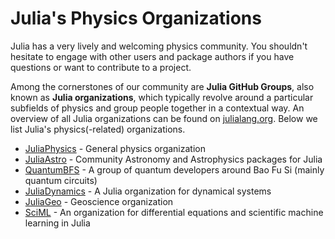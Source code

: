 # Julia's Physics Organizations

Julia has a very lively and welcoming physics community. You shouldn't hesitate to engage with other users and package authors if you have questions or want to contribute to a project.

Among the cornerstones of our community are **Julia GitHub Groups**, also known as **Julia organizations**, which typically revolve around a particular subfields of physics and group people together in a contextual way. An overview of all Julia organizations can be found on [julialang.org](https://julialang.org/community/). Below we list Julia's physics(-related) organizations.



* [JuliaPhysics](https://github.com/JuliaPhysics) - General physics organization
* [JuliaAstro](http://juliaastro.github.io/) - Community Astronomy and Astrophysics packages for Julia
* [QuantumBFS](https://github.com/QuantumBFS) - A group of quantum developers around Bao Fu Si (mainly quantum circuits)
* [JuliaDynamics](https://github.com/JuliaDynamics) - A Julia organization for dynamical systems
* [JuliaGeo](https://github.com/JuliaGeo) - Geoscience organization
* [SciML](https://github.com/SciML) - An organization for differential equations and scientific machine learning in Julia
